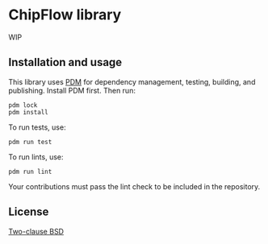 # ChipFlow library

WIP


## Installation and usage

This library uses [PDM](https://pdm.fming.dev/) for dependency management, testing, building, and publishing. Install PDM first. Then run:

```
pdm lock
pdm install
```

To run tests, use:

```shell
pdm run test
```

To run lints, use:

```shell
pdm run lint
```

Your contributions must pass the lint check to be included in the repository.


## License

[Two-clause BSD](LICENSE.md)
